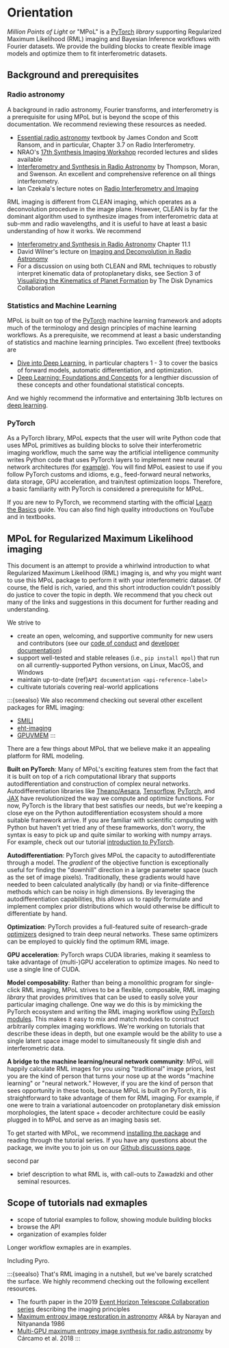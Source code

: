 # Orientation

*Million Points of Light* or "MPoL" is a [PyTorch](https://pytorch.org/) *library* supporting Regularized Maximum Likelihood (RML) imaging and Bayesian Inference workflows with Fourier datasets. We provide the building blocks to create flexible image models and optimize them to fit interferometric datasets.

## Background and prerequisites

### Radio astronomy

A background in radio astronomy, Fourier transforms, and interferometry is a prerequisite for using MPoL but is beyond the scope of this documentation. We recommend reviewing these resources as needed.

- [Essential radio astronomy](https://www.cv.nrao.edu/~sransom/web/xxx.html) textbook by James Condon and Scott Ransom, and in particular, Chapter 3.7 on Radio Interferometry.
- NRAO's [17th Synthesis Imaging Workshop](http://www.cvent.com/events/virtual-17th-synthesis-imaging-workshop/agenda-0d59eb6cd1474978bce811194b2ff961.aspx) recorded lectures and slides available
- [Interferometry and Synthesis in Radio Astronomy](https://ui.adsabs.harvard.edu/abs/2017isra.book.....T/abstract) by Thompson, Moran, and Swenson. An excellent and comprehensive reference on all things interferometry.
- Ian Czekala's lecture notes on [Radio Interferometry and Imaging](https://iancze.github.io/courses/as5003/lectures/)

RML imaging is different from CLEAN imaging, which operates as a deconvolution procedure in the image plane. However, CLEAN is by far the dominant algorithm used to synthesize images from interferometric data at sub-mm and radio wavelengths, and it is useful to have at least a basic understanding of how it works. We recommend

- [Interferometry and Synthesis in Radio Astronomy](https://ui.adsabs.harvard.edu/abs/2017isra.book.....T/abstract) Chapter 11.1
- David Wilner's lecture on [Imaging and Deconvolution in Radio Astronomy](https://www.youtube.com/watch?v=mRUZ9eckHZg)
- For a discussion on using both CLEAN and RML techniques to robustly interpret kinematic data of protoplanetary disks, see Section 3 of [Visualizing the Kinematics of Planet Formation](https://ui.adsabs.harvard.edu/abs/2020arXiv200904345D/abstract) by The Disk Dynamics Collaboration

### Statistics and Machine Learning

MPoL is built on top of the [PyTorch](https://pytorch.org/) machine learning framework and adopts much of the terminology and design principles of machine learning workflows. As a prerequisite, we recommend at least a basic understanding of statistics and machine learning principles. Two excellent (free) textbooks are

- [Dive into Deep Learning](https://d2l.ai/), in particular chapters 1 - 3 to cover the basics of forward models, automatic differentiation, and optimization.
- [Deep Learning: Foundations and Concepts](https://www.bishopbook.com/) for a lengthier discussion of these concepts and other foundational statistical concepts.

And we highly recommend the informative and entertaining 3b1b lectures on [deep learning](https://www.youtube.com/watch?v=aircAruvnKk&list=PLZHQObOWTQDNU6R1_67000Dx_ZCJB-3pi&ab_channel=3Blue1Brown).

### PyTorch

As a PyTorch library, MPoL expects that the user will write Python code that uses MPoL primitives as building blocks to solve their interferometric imaging workflow, much the same way the artificial intelligence community writes Python code that uses PyTorch layers to implement new neural network architectures (for [example](https://github.com/pytorch/examples)). You will find MPoL easiest to use if you follow PyTorch customs and idioms, e.g., feed-forward neural networks, data storage, GPU acceleration, and train/test optimization loops. Therefore, a basic familiarity with PyTorch is considered a prerequisite for MPoL.

If you are new to PyTorch, we recommend starting with the official [Learn the Basics](https://pytorch.org/tutorials/beginner/basics/intro.html) guide. You can also find high quality introductions on YouTube and in textbooks.

## MPoL for Regularized Maximum Likelihood imaging

This document is an attempt to provide a whirlwind introduction to what Regularized Maximum Likelihood (RML) imaging is, and why you might want to use this MPoL package to perform it with your interferometric dataset. Of course, the field is rich, varied, and this short introduction couldn't possibly do justice to cover the topic in depth. We recommend that you check out many of the links and suggestions in this document for further reading and understanding.



We strive to

- create an open, welcoming, and supportive community for new users and contributors (see our [code of conduct](https://github.com/MPoL-dev/MPoL/blob/main/CODE_OF_CONDUCT.md) and [developer documentation](developer-documentation.md))
- support well-tested and stable releases (i.e., `pip install mpol`) that run on all currently-supported Python versions, on Linux, MacOS, and Windows
- maintain up-to-date {ref}`API documentation <api-reference-label>`
- cultivate tutorials covering real-world applications

:::{seealso}
We also recommend checking out several other excellent packages for RML imaging:

- [SMILI](https://github.com/astrosmili/smili)
- [eht-imaging](https://github.com/achael/eht-imaging)
- [GPUVMEM](https://github.com/miguelcarcamov/gpuvmem)
:::

There are a few things about  MPoL that we believe make it an appealing platform for RML modeling.

**Built on PyTorch**: Many of MPoL's exciting features stem from the fact that it is built on top of a rich computational library that supports autodifferentiation and construction of complex neural networks. Autodifferentiation libraries like [Theano/Aesara](https://github.com/aesara-devs/aesara), [Tensorflow](https://www.tensorflow.org/), [PyTorch](https://pytorch.org/), and [JAX](https://jax.readthedocs.io/) have revolutionized the way we compute and optimize functions. For now, PyTorch is the library that best satisfies our needs, but we're keeping a close eye on the Python autodifferentiation ecosystem should a more suitable framework arrive. If you are familiar with scientific computing with Python but haven't yet tried any of these frameworks, don't worry, the syntax is easy to pick up and quite similar to working with numpy arrays. For example, check out our tutorial [introduction to PyTorch](ci-tutorials/PyTorch.md).

**Autodifferentiation**: PyTorch gives MPoL the capacity to autodifferentiate through a model. The *gradient* of the objective function is exceptionally useful for finding the "downhill" direction in a large parameter space (such as the set of image pixels). Traditionally, these gradients would have needed to been calculated analytically (by hand) or via finite-difference methods which can be noisy in high dimensions. By leveraging the autodifferentiation capabilities, this allows us to rapidly formulate and implement complex prior distributions which would otherwise be difficult to differentiate by hand.

**Optimization**: PyTorch provides a full-featured suite of research-grade [optimizers](https://pytorch.org/docs/stable/optim.html) designed to train deep neural networks. These same optimizers can be employed to quickly find the optimum RML image.

**GPU acceleration**: PyTorch wraps CUDA libraries, making it seamless to take advantage of (multi-)GPU acceleration to optimize images. No need to use a single line of CUDA.

**Model composability**: Rather than being a monolithic program for single-click RML imaging, MPoL strives to be a flexible, composable, RML imaging *library* that provides primitives that can be used to easily solve your particular imaging challenge. One way we do this is by mimicking the PyTorch ecosystem and writing the RML imaging workflow using [PyTorch modules](https://pytorch.org/tutorials/beginner/nn_tutorial.html). This makes it easy to mix and match modules to construct arbitrarily complex imaging workflows. We're working on tutorials that describe these ideas in depth, but one example would be the ability to use a single latent space image model to simultaneously fit single dish and interferometric data.

**A bridge to the machine learning/neural network community**: MPoL will happily calculate RML images for you using "traditional" image priors, lest you are the kind of person that turns your nose up at the words "machine learning" or "neural network." However, if you are the kind of person that sees opportunity in these tools, because MPoL is built on PyTorch, it is straightforward to take advantage of them for RML imaging. For example, if one were to train a variational autoencoder on protoplanetary disk emission morphologies, the latent space + decoder architecture could be easily plugged in to MPoL and serve as an imaging basis set.

To get started with MPoL, we recommend [installing the package](installation.md) and reading through the tutorial series. If you have any questions about the package, we invite you to join us on our [Github discussions page](https://github.com/MPoL-dev/MPoL/discussions).

second par
* brief description to what RML is, with call-outs to Zawadzki and other seminal resources.


## Scope of tutorials nad exmaples

* scope of tutorial examples to follow, showing module building blocks
* browse the API
* organization of examples folder









Longer workflow exmaples are in examples.

Including Pyro.



:::{seealso}
That's RML imaging in a nutshell, but we've barely scratched the surface. We highly recommend checking out the following excellent resources.

- The fourth paper in the 2019 [Event Horizon Telescope Collaboration series](https://ui.adsabs.harvard.edu/abs/2019ApJ...875L...4E/abstract) describing the imaging principles
- [Maximum entropy image restoration in astronomy](https://ui.adsabs.harvard.edu/abs/1986ARA%26A..24..127N/abstract) AR&A by Narayan and Nityananda 1986
- [Multi-GPU maximum entropy image synthesis for radio astronomy](https://ui.adsabs.harvard.edu/abs/2018A%26C....22...16C/abstract) by Cárcamo et al. 2018
:::





```{rubric} Footnotes
```

[^mle-solution]: There's actually a lot to unpack here. When your model has many parameters (i.e., the posterior distribution is high dimensional), the MLE (or MAP) solution is unlikely to represent a *typical* realization of your model parameters. This is a quirk of the geometry of high dimensional spaces. For more information, we recommend checking out Chapter 1 of [Betancourt 2017](https://arxiv.org/abs/1701.02434). Still, the MLE solution is often a useful quantity to communicate, summarizing the mode of the probability distribution.

[^relative-strength]: This is where the factor of $1/2$ in front of $\chi^2$ becomes important. You could use something like $L_\mathrm{nll}(\boldsymbol{\theta}) = \chi^2(\boldsymbol{\theta})$, but then you'd need to change the value of $\lambda_\mathrm{sparsity}$ to achieve the same relative regularization.
